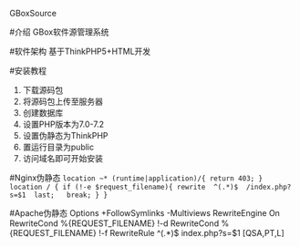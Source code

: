 GBoxSource

#介绍
GBox软件源管理系统

#软件架构
基于ThinkPHP5+HTML开发

#安装教程
1.  下载源码包
2.  将源码包上传至服务器
3.  创建数据库
4.  设置PHP版本为7.0-7.2
5.  设置伪静态为ThinkPHP
6.   置运行目录为public
7.  访问域名即可开始安装

#Nginx伪静态
`location ~* (runtime|application)/{
	return 403;
}
location / {
	if (!-e $request_filename){
		rewrite  ^(.*)$  /index.php?s=$1  last;   break;
	}
}`

#Apache伪静态
	<IfModule mod_rewrite.c>
	  Options +FollowSymlinks -Multiviews
	  RewriteEngine On
	  RewriteCond %{REQUEST_FILENAME} !-d
	  RewriteCond %{REQUEST_FILENAME} !-f
	  RewriteRule ^(.*)$ index.php?s=$1 [QSA,PT,L]
	</IfModule>
